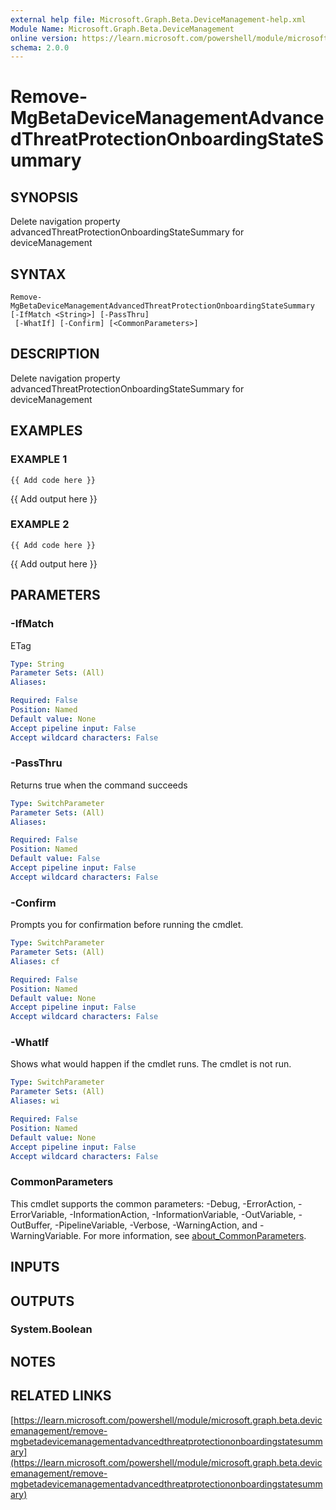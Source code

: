 ```yaml
---
external help file: Microsoft.Graph.Beta.DeviceManagement-help.xml
Module Name: Microsoft.Graph.Beta.DeviceManagement
online version: https://learn.microsoft.com/powershell/module/microsoft.graph.beta.devicemanagement/remove-mgbetadevicemanagementadvancedthreatprotectiononboardingstatesummary
schema: 2.0.0
---
```


# Remove-MgBetaDeviceManagementAdvancedThreatProtectionOnboardingStateSummary

## SYNOPSIS
Delete navigation property advancedThreatProtectionOnboardingStateSummary for deviceManagement

## SYNTAX

```
Remove-MgBetaDeviceManagementAdvancedThreatProtectionOnboardingStateSummary [-IfMatch <String>] [-PassThru]
 [-WhatIf] [-Confirm] [<CommonParameters>]
```

## DESCRIPTION
Delete navigation property advancedThreatProtectionOnboardingStateSummary for deviceManagement

## EXAMPLES

### EXAMPLE 1
```
{{ Add code here }}
```

{{ Add output here }}

### EXAMPLE 2
```
{{ Add code here }}
```

{{ Add output here }}

## PARAMETERS

### -IfMatch
ETag

```yaml
Type: String
Parameter Sets: (All)
Aliases:

Required: False
Position: Named
Default value: None
Accept pipeline input: False
Accept wildcard characters: False
```

### -PassThru
Returns true when the command succeeds

```yaml
Type: SwitchParameter
Parameter Sets: (All)
Aliases:

Required: False
Position: Named
Default value: False
Accept pipeline input: False
Accept wildcard characters: False
```

### -Confirm
Prompts you for confirmation before running the cmdlet.

```yaml
Type: SwitchParameter
Parameter Sets: (All)
Aliases: cf

Required: False
Position: Named
Default value: None
Accept pipeline input: False
Accept wildcard characters: False
```

### -WhatIf
Shows what would happen if the cmdlet runs.
The cmdlet is not run.

```yaml
Type: SwitchParameter
Parameter Sets: (All)
Aliases: wi

Required: False
Position: Named
Default value: None
Accept pipeline input: False
Accept wildcard characters: False
```

### CommonParameters
This cmdlet supports the common parameters: -Debug, -ErrorAction, -ErrorVariable, -InformationAction, -InformationVariable, -OutVariable, -OutBuffer, -PipelineVariable, -Verbose, -WarningAction, and -WarningVariable. For more information, see [about_CommonParameters](http://go.microsoft.com/fwlink/?LinkID=113216).

## INPUTS

## OUTPUTS

### System.Boolean
## NOTES

## RELATED LINKS

[https://learn.microsoft.com/powershell/module/microsoft.graph.beta.devicemanagement/remove-mgbetadevicemanagementadvancedthreatprotectiononboardingstatesummary](https://learn.microsoft.com/powershell/module/microsoft.graph.beta.devicemanagement/remove-mgbetadevicemanagementadvancedthreatprotectiononboardingstatesummary)


